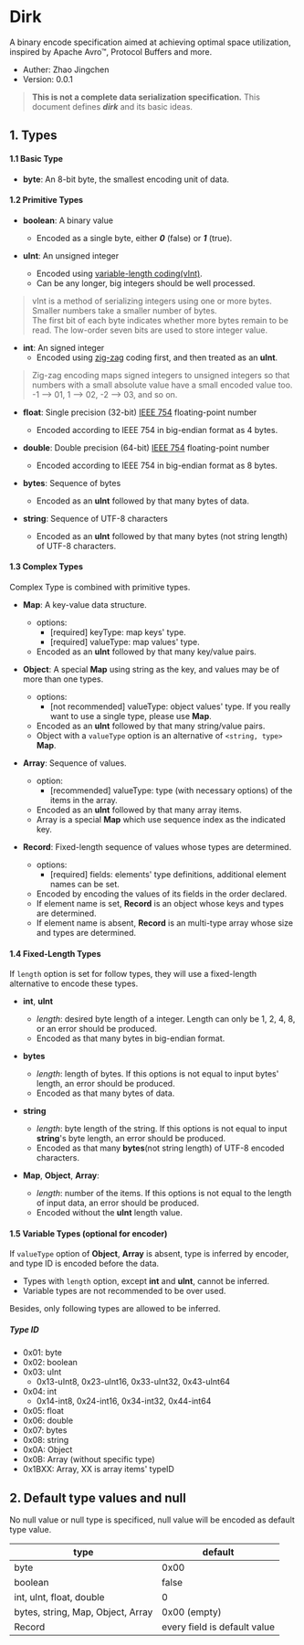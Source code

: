 Dirk
=================
A binary encode specification aimed at achieving optimal space utilization, inspired by Apache Avro™, Protocol Buffers and more.

* Auther: Zhao Jingchen
* Version: 0.0.1

> **This is not a complete data serialization specification.**
This document defines ___dirk___ and its basic ideas.

## 1. Types

#### 1.1 Basic Type
- __byte__: An 8-bit byte, the smallest encoding unit of data.

#### 1.2 Primitive Types
- __boolean__: A binary value
    + Encoded as a single byte, either ___0___ (false) or ___1___ (true).

- __uInt__: An unsigned integer
    + Encoded using [variable-length coding(vInt)](http://lucene.apache.org/core/3_5_0/fileformats.html#VInt).
    + Can be any longer, big integers should be well processed.

> vInt is a method of serializing integers using one or more bytes. Smaller numbers take a smaller number of bytes.<br>
> The first bit of each byte indicates whether more bytes remain to be read. The low-order seven bits are used to store integer value.

- __int__: An signed integer
    + Encoded using [zig-zag](https://developers.google.com/protocol-buffers/docs/encoding?csw=1#types) coding first, and then treated as an __uInt__.

> Zig-zag encoding maps signed integers to unsigned integers so that numbers with a small absolute value have a small encoded value too.<br>
> -1 --> 01, 1 --> 02, -2 --> 03, and so on.

- __float__: Single precision (32-bit) [IEEE 754](http://en.wikipedia.org/wiki/IEEE_floating_point) floating-point number
    + Encoded according to IEEE 754 in big-endian format as 4 bytes.

- __double__: Double precision (64-bit) [IEEE 754](http://en.wikipedia.org/wiki/IEEE_floating_point) floating-point number
    + Encoded according to IEEE 754 in big-endian format as 8 bytes.

- __bytes__: Sequence of bytes
    + Encoded as an __uInt__ followed by that many bytes of data.

- __string__: Sequence of UTF-8 characters
    + Encoded as an __uInt__ followed by that many bytes (not string length) of UTF-8 characters.

#### 1.3 Complex Types
Complex Type is combined with primitive types.

- __Map__: A key-value data structure.
    + options:
        * [required] keyType: map keys' type.
        * [required] valueType: map values' type.
    + Encoded as an __uInt__ followed by that many key/value pairs.

- __Object__: A special __Map__ using string as the key, and values may be of more than one types.
    + options:
        * [not recommended] valueType: object values' type. If you really want to use a single type, please use __Map__.
    + Encoded as an __uInt__ followed by that many string/value pairs.
    + Object with a `valueType` option is an alternative of `<string, type>` __Map__.

- __Array__: Sequence of values.
    + option:
        * [recommended] valueType: type (with necessary options) of the items in the array.
    + Encoded as an __uInt__ followed by that many array items.
    + Array is a special __Map__ which use sequence index as the indicated key.

- __Record__: Fixed-length sequence of values whose types are determined.
    + options:
        * [required] fields: elements' type definitions, additional element names can be set.
    + Encoded by encoding the values of its fields in the order declared.
    + If element name is set, __Record__ is an object whose keys and types are determined.
    + If element name is absent, __Record__ is an multi-type array whose size and types are determined.

#### 1.4 Fixed-Length Types
If `length` option is set for follow types, they will use a fixed-length alternative to encode these types.

- __int__, __uInt__
    + _length_: desired byte length of a integer. Length can only be 1, 2, 4, 8, or an error should be produced.
    + Encoded as that many bytes in big-endian format.

- __bytes__
    + _length_: length of bytes. If this options is not equal to input bytes' length, an error should be produced.
    + Encoded as that many bytes of data.

- __string__
    + _length_: byte length of the string. If this options is not equal to input __string__'s byte length, an error should be produced.
    + Encoded as that many **bytes**(not string length) of UTF-8 encoded characters.

- __Map__, __Object__, __Array__:
    + _length_: number of the items. If this options is not equal to the length of input data, an error should be produced.
    + Encoded without the __uInt__ length value.

#### 1.5 Variable Types (optional for encoder)
If `valueType` option of __Object__, __Array__ is absent, type is inferred by encoder, and type ID is encoded before the data.

- Types with `length` option, except __int__ and __uInt__, cannot be inferred.
- Variable types are not recommended to be over used.

Besides, only following types are allowed to be inferred.
##### Type ID
- 0x01: byte
- 0x02: boolean
- 0x03: uInt
    + 0x13-uInt8, 0x23-uInt16, 0x33-uInt32, 0x43-uInt64
- 0x04: int
    + 0x14-int8, 0x24-int16, 0x34-int32, 0x44-int64
- 0x05: float
- 0x06: double
- 0x07: bytes
- 0x08: string
- 0x0A: Object
- 0x0B: Array (without specific type)
- 0x1BXX: Array, XX is array items' typeID

## 2. Default type values and null
No null value or null type is specificed, null value will be encoded as default type value.

| type | default |
|-------|--------|
| byte | 0x00 |
| boolean | false |
| int, uInt, float, double | 0 |
| bytes, string, Map, Object, Array | 0x00 (empty) |
| Record | every field is default value |
